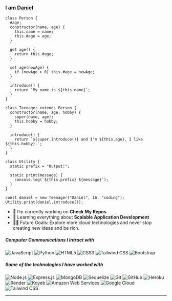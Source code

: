 ### I am [Daniel](https://github.com/FXastro)

```javascipt
class Person {
  #age;
  constructor(name, age) {
    this.name = name;
    this.#age = age;
  }

  get age() {
    return this.#age;
  }

  set age(newAge) {
    if (newAge > 0) this.#age = newAge;
  }

  introduce() {
    return `My name is ${this.name}`;
  }
}

class Teenager extends Person {
  constructor(name, age, hobby) {
    super(name, age);
    this.hobby = hobby;
  }

  introduce() {
    return `${super.introduce()} and I'm ${this.age}. I like ${this.hobby}.`;
  }
}

class Utility {
  static prefix = "Output:";

  static print(message) {
    console.log(`${this.prefix} ${message}`);
  }
}

const daniel = new Teenager("Daniel", 16, "coding");
Utility.print(daniel.introduce());
```

- 🔭 I’m currently working on **Check My Repos**
- 🌱 Learning everything about **Scalable Application Development**
- 💪🏼 Future Goals: Explore more cloud technologies and never stop creating new ideas and be rich.


##### Computer Communications I Intract with

![JavaScript](https://img.shields.io/badge/-JavaScript-000000?style=flat&logo=javascript)
![Python](https://img.shields.io/badge/-Python-000000?style=flat&logo=python)
![HTML5](https://img.shields.io/badge/-HTML5-000000?style=flat&logo=html5)
![CSS3](https://img.shields.io/badge/-CSS3-000000?style=flat&logo=css3)
![Tailwind CSS](https://img.shields.io/badge/-Tailwind%20CSS-000000?style=flat&logo=tailwind-css)
![Bootstrap](https://img.shields.io/badge/-Bootstrap-000000?style=flat&logo=bootstrap)

##### Some of the technologies I have worked with

![Node.js](https://img.shields.io/badge/-Node.js-222222?style=flat&logo=node.js&logoColor=339933)
![Express.js](https://img.shields.io/badge/-Express.js-222222?style=flat&logo=express)
![MongoDB](https://img.shields.io/badge/-MongoDB-222222?style=flat&logo=mongodb)
![Sequelize](https://img.shields.io/badge/-Sequelize-222222?style=flat&logo=sequelize)
![Git](https://img.shields.io/badge/-Git-222222?style=flat&logo=git&logoColor=F05032)
![GitHub](https://img.shields.io/badge/-GitHub-222222?style=flat&logo=github&logoColor=181717)
![Heroku](https://img.shields.io/badge/-Heroku-222222?style=flat&logo=heroku)
![Render](https://img.shields.io/badge/-Render-222222?style=flat&logo=render)
![Koyeb](https://img.shields.io/badge/-Koyeb-222222?style=flat&logo=koyeb)
![Amazon Web Services](https://img.shields.io/badge/-Amazon%20Web%20Services-222222?style=flat-square&logo=Amazon-Web-Service)
![Google Cloud](https://img.shields.io/badge/Google%20Cloud-black?style=flat-square&logo=google-cloud)
![Tailwind CSS](https://img.shields.io/badge/-Tailwind%20CSS-000000?style=flat&logo=tailwind-css)

---
